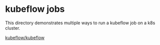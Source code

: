 # kubeflow jobs

This directory demonstrates multiple ways to run a kubeflow job on a k8s cluster.

[kubeflow/kubeflow](https://github.com/kubeflow/kubeflow)
